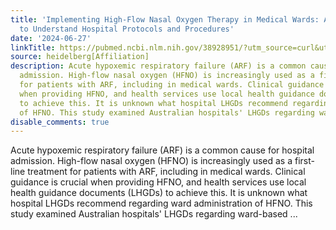 ```yaml
---
title: 'Implementing High-Flow Nasal Oxygen Therapy in Medical Wards: A Scoping Review
  to Understand Hospital Protocols and Procedures'
date: '2024-06-27'
linkTitle: https://pubmed.ncbi.nlm.nih.gov/38928951/?utm_source=curl&utm_medium=rss&utm_campaign=pubmed-2&utm_content=1FakS-2QOkCT8HsMOQP1bCRQ4YzyumYOmxmF0moLsQ3dFB1E9V&fc=20220326224207&ff=20240627182010&v=2.18.0.post9+e462414
source: heidelberg[Affiliation]
description: Acute hypoxemic respiratory failure (ARF) is a common cause for hospital
  admission. High-flow nasal oxygen (HFNO) is increasingly used as a first-line treatment
  for patients with ARF, including in medical wards. Clinical guidance is crucial
  when providing HFNO, and health services use local health guidance documents (LHGDs)
  to achieve this. It is unknown what hospital LHGDs recommend regarding ward administration
  of HFNO. This study examined Australian hospitals' LHGDs regarding ward-based ...
disable_comments: true
---
```

Acute hypoxemic respiratory failure (ARF) is a common cause for hospital admission. High-flow nasal oxygen (HFNO) is increasingly used as a first-line treatment for patients with ARF, including in medical wards. Clinical guidance is crucial when providing HFNO, and health services use local health guidance documents (LHGDs) to achieve this. It is unknown what hospital LHGDs recommend regarding ward administration of HFNO. This study examined Australian hospitals' LHGDs regarding ward-based ...